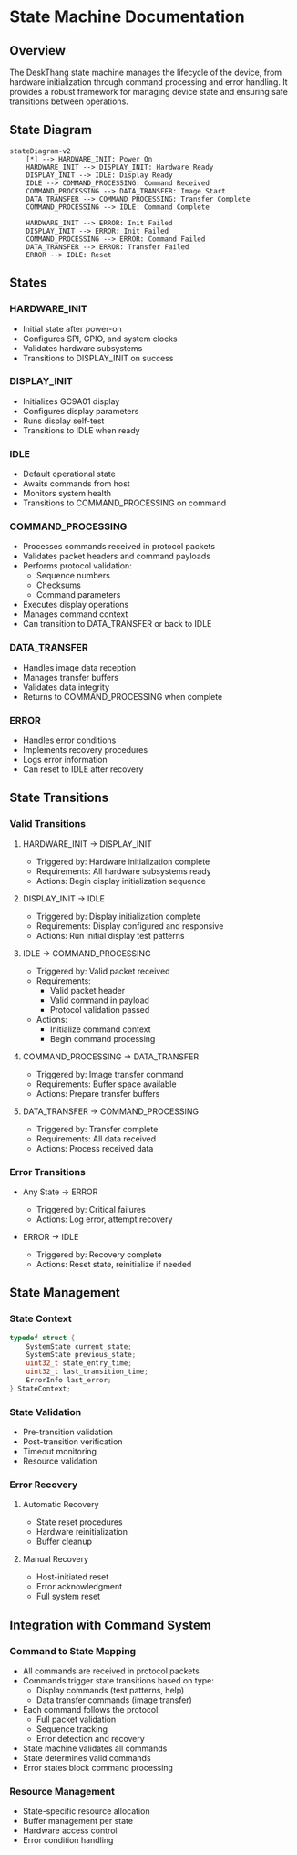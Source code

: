 # State Machine Documentation

## Overview

The DeskThang state machine manages the lifecycle of the device, from hardware initialization through command processing and error handling. It provides a robust framework for managing device state and ensuring safe transitions between operations.

## State Diagram

```mermaid
stateDiagram-v2
    [*] --> HARDWARE_INIT: Power On
    HARDWARE_INIT --> DISPLAY_INIT: Hardware Ready
    DISPLAY_INIT --> IDLE: Display Ready
    IDLE --> COMMAND_PROCESSING: Command Received
    COMMAND_PROCESSING --> DATA_TRANSFER: Image Start
    DATA_TRANSFER --> COMMAND_PROCESSING: Transfer Complete
    COMMAND_PROCESSING --> IDLE: Command Complete
    
    HARDWARE_INIT --> ERROR: Init Failed
    DISPLAY_INIT --> ERROR: Init Failed
    COMMAND_PROCESSING --> ERROR: Command Failed
    DATA_TRANSFER --> ERROR: Transfer Failed
    ERROR --> IDLE: Reset
```

## States

### HARDWARE_INIT
- Initial state after power-on
- Configures SPI, GPIO, and system clocks
- Validates hardware subsystems
- Transitions to DISPLAY_INIT on success

### DISPLAY_INIT
- Initializes GC9A01 display
- Configures display parameters
- Runs display self-test
- Transitions to IDLE when ready

### IDLE
- Default operational state
- Awaits commands from host
- Monitors system health
- Transitions to COMMAND_PROCESSING on command

### COMMAND_PROCESSING
- Processes commands received in protocol packets
- Validates packet headers and command payloads
- Performs protocol validation:
  - Sequence numbers
  - Checksums
  - Command parameters
- Executes display operations
- Manages command context
- Can transition to DATA_TRANSFER or back to IDLE

### DATA_TRANSFER
- Handles image data reception
- Manages transfer buffers
- Validates data integrity
- Returns to COMMAND_PROCESSING when complete

### ERROR
- Handles error conditions
- Implements recovery procedures
- Logs error information
- Can reset to IDLE after recovery

## State Transitions

### Valid Transitions
1. HARDWARE_INIT → DISPLAY_INIT
   - Triggered by: Hardware initialization complete
   - Requirements: All hardware subsystems ready
   - Actions: Begin display initialization sequence

2. DISPLAY_INIT → IDLE
   - Triggered by: Display initialization complete
   - Requirements: Display configured and responsive
   - Actions: Run initial display test patterns

3. IDLE → COMMAND_PROCESSING
   - Triggered by: Valid packet received
   - Requirements: 
     - Valid packet header
     - Valid command in payload
     - Protocol validation passed
   - Actions: 
     - Initialize command context
     - Begin command processing

4. COMMAND_PROCESSING → DATA_TRANSFER
   - Triggered by: Image transfer command
   - Requirements: Buffer space available
   - Actions: Prepare transfer buffers

5. DATA_TRANSFER → COMMAND_PROCESSING
   - Triggered by: Transfer complete
   - Requirements: All data received
   - Actions: Process received data

### Error Transitions
- Any State → ERROR
  - Triggered by: Critical failures
  - Actions: Log error, attempt recovery
  
- ERROR → IDLE
  - Triggered by: Recovery complete
  - Actions: Reset state, reinitialize if needed

## State Management

### State Context
```c
typedef struct {
    SystemState current_state;
    SystemState previous_state;
    uint32_t state_entry_time;
    uint32_t last_transition_time;
    ErrorInfo last_error;
} StateContext;
```

### State Validation
- Pre-transition validation
- Post-transition verification
- Timeout monitoring
- Resource validation

### Error Recovery
1. Automatic Recovery
   - State reset procedures
   - Hardware reinitialization
   - Buffer cleanup

2. Manual Recovery
   - Host-initiated reset
   - Error acknowledgment
   - Full system reset

## Integration with Command System

### Command to State Mapping
- All commands are received in protocol packets
- Commands trigger state transitions based on type:
  - Display commands (test patterns, help)
  - Data transfer commands (image transfer)
- Each command follows the protocol:
  - Full packet validation
  - Sequence tracking
  - Error detection and recovery
- State machine validates all commands
- State determines valid commands
- Error states block command processing

### Resource Management
- State-specific resource allocation
- Buffer management per state
- Hardware access control
- Error condition handling
